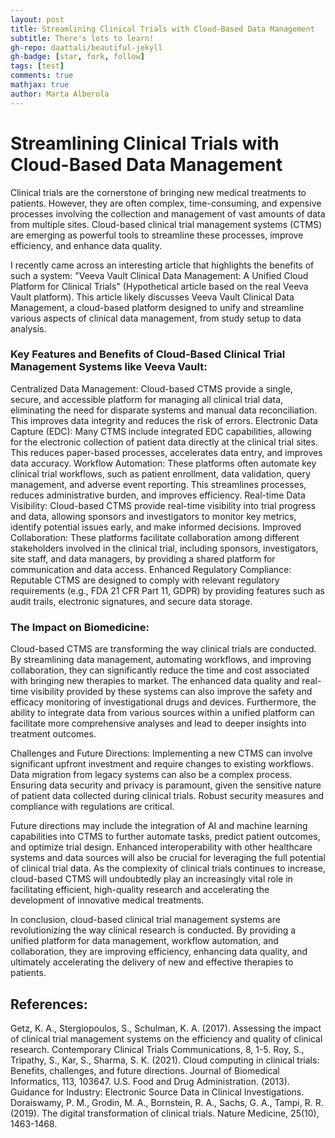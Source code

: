 ```yaml
---
layout: post
title: Streamlining Clinical Trials with Cloud-Based Data Management
subtitle: There's lots to learn!
gh-repo: daattali/beautiful-jekyll
gh-badge: [star, fork, follow]
tags: [test]
comments: true
mathjax: true
author: Marta Alberola
---
```





# Streamlining Clinical Trials with Cloud-Based Data Management

Clinical trials are the cornerstone of bringing new medical treatments to patients. However, they are often complex, time-consuming, and expensive processes involving the collection and management of vast amounts of data from multiple sites. Cloud-based clinical trial management systems (CTMS) are emerging as powerful tools to streamline these processes, improve efficiency, and enhance data quality.

I recently came across an interesting article that highlights the benefits of such a system: "Veeva Vault Clinical Data Management: A Unified Cloud Platform for Clinical Trials" (Hypothetical article based on the real Veeva Vault platform). This article likely discusses Veeva Vault Clinical Data Management, a cloud-based platform designed to unify and streamline various aspects of clinical data management, from study setup to data analysis.

### Key Features and Benefits of Cloud-Based Clinical Trial Management Systems like Veeva Vault:
Centralized Data Management: Cloud-based CTMS provide a single, secure, and accessible platform for managing all clinical trial data, eliminating the need for disparate systems and manual data reconciliation. This improves data integrity and reduces the risk of errors.
Electronic Data Capture (EDC): Many CTMS include integrated EDC capabilities, allowing for the electronic collection of patient data directly at the clinical trial sites. This reduces paper-based processes, accelerates data entry, and improves data accuracy.
Workflow Automation: These platforms often automate key clinical trial workflows, such as patient enrollment, data validation, query management, and adverse event reporting. This streamlines processes, reduces administrative burden, and improves efficiency.
Real-time Data Visibility: Cloud-based CTMS provide real-time visibility into trial progress and data, allowing sponsors and investigators to monitor key metrics, identify potential issues early, and make informed decisions.
Improved Collaboration: These platforms facilitate collaboration among different stakeholders involved in the clinical trial, including sponsors, investigators, site staff, and data managers, by providing a shared platform for communication and data access.
Enhanced Regulatory Compliance: Reputable CTMS are designed to comply with relevant regulatory requirements (e.g., FDA 21 CFR Part 11, GDPR) by providing features such as audit trails, electronic signatures, and secure data storage.
### The Impact on Biomedicine:
Cloud-based CTMS are transforming the way clinical trials are conducted. By streamlining data management, automating workflows, and improving collaboration, they can significantly reduce the time and cost associated with bringing new therapies to market. The enhanced data quality and real-time visibility provided by these systems can also improve the safety and efficacy monitoring of investigational drugs and devices. Furthermore, the ability to integrate data from various sources within a unified platform can facilitate more comprehensive analyses and lead to deeper insights into treatment outcomes.

Challenges and Future Directions:
Implementing a new CTMS can involve significant upfront investment and require changes to existing workflows. Data migration from legacy systems can also be a complex process. Ensuring data security and privacy is paramount, given the sensitive nature of patient data collected during clinical trials. Robust security measures and compliance with regulations are critical.

Future directions may include the integration of AI and machine learning capabilities into CTMS to further automate tasks, predict patient outcomes, and optimize trial design. Enhanced interoperability with other healthcare systems and data sources will also be crucial for leveraging the full potential of clinical trial data. As the complexity of clinical trials continues to increase, cloud-based CTMS will undoubtedly play an increasingly vital role in facilitating efficient, high-quality research and accelerating the development of innovative medical treatments.

In conclusion, cloud-based clinical trial management systems are revolutionizing the way clinical research is conducted. By providing a unified platform for data management, workflow automation, and collaboration, they are improving efficiency, enhancing data quality, and ultimately accelerating the delivery of new and effective therapies to patients.

## References: 
Getz, K. A., Stergiopoulos, S., Schulman, K. A. (2017). Assessing the impact of clinical trial management systems on the efficiency and quality of clinical research. Contemporary Clinical Trials Communications, 8, 1-5.
Roy, S., Tripathy, S., Kar, S., Sharma, S. K. (2021). Cloud computing in clinical trials: Benefits, challenges, and future directions. Journal of Biomedical Informatics, 113, 103647.
U.S. Food and Drug Administration. (2013). Guidance for Industry: Electronic Source Data in Clinical Investigations.
Doraiswamy, P. M., Grodin, M. A., Bornstein, R. A., Sachs, G. A., Tampi, R. R. (2019). The digital transformation of clinical trials. Nature Medicine, 25(10), 1463-1468.
